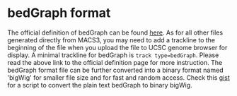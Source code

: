 # bedGraph format

The official definition of bedGraph can be found
[here](https://genome.ucsc.edu/goldenPath/help/bedgraph.html). As for
all other files generated directly from MACS3, you may need to add a
trackline to the beginning of the file when you upload the file to
UCSC genome browser for display. A minimal trackline for bedGraph is
`track type=bedGraph`. Please read the above link to the official
definition page for more instruction. The bedGraph format file can be
further converted into a binary format named 'bigWig' for smaller file
size and for fast and random access. Check this
[gist](https://gist.github.com/taoliu/2469050) for a script to convert
the plain text bedGraph to binary bigWig.
